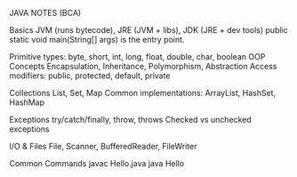 JAVA NOTES (BCA)

Basics
JVM (runs bytecode), JRE (JVM + libs), JDK (JRE + dev tools)
public static void main(String[] args) is the entry point.

Primitive types: byte, short, int, long, float, double, char, boolean
OOP Concepts
Encapsulation, Inheritance, Polymorphism, Abstraction
Access modifiers: public, protected, default, private

Collections
List, Set, Map
Common implementations: ArrayList, HashSet, HashMap

Exceptions
try/catch/finally, throw, throws
Checked vs unchecked exceptions

I/O & Files
File, Scanner, BufferedReader, FileWriter

Common Commands
javac Hello.java
java Hello
